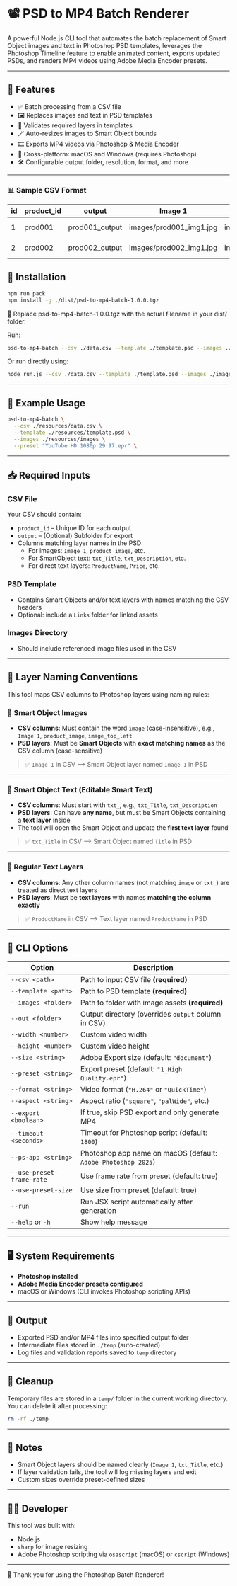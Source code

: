 # 📽️ PSD to MP4 Batch Renderer

A powerful Node.js CLI tool that automates the batch replacement of Smart Object images and text in Photoshop PSD templates, leverages the Photoshop Timeline feature to enable animated content, exports updated PSDs, and renders MP4 videos using Adobe Media Encoder presets.

---

## 🔧 Features

- ✅ Batch processing from a CSV file
- 🖼️ Replaces images and text in PSD templates
- 🧠 Validates required layers in templates
- 🪄 Auto-resizes images to Smart Object bounds
- 🎞️ Exports MP4 videos via Photoshop & Media Encoder
- 💾 Cross-platform: macOS and Windows (requires Photoshop)
- 🛠️ Configurable output folder, resolution, format, and more

---

### 📊 Sample CSV Format

| id | product_id | output           | Image 1                | Image 2                | txt_Title    | txt_Description     | Price   |
|----|------------|------------------|-------------------------|-------------------------|--------------|---------------------|---------|
| 1  | prod001    | prod001_output   | images/prod001_img1.jpg | images/prod001_img2.jpg | Winter Sale  | 50% Off!            | $29.99  |
| 2  | prod002    | prod002_output   | images/prod002_img1.jpg | images/prod002_img2.jpg | Summer Deal  | Buy 1 Get 1 Free     | $19.99  |

## 🚀 Installation

```bash
npm run pack
npm install -g ./dist/psd-to-mp4-batch-1.0.0.tgz
```
🔁 Replace psd-to-mp4-batch-1.0.0.tgz with the actual filename in your dist/ folder.

Run:
```bash
psd-to-mp4-batch --csv ./data.csv --template ./template.psd --images ./images
```

Or run directly using:

```bash
node run.js --csv ./data.csv --template ./template.psd --images ./images
```

---

## 🧪 Example Usage

```bash
psd-to-mp4-batch \
  --csv ./resources/data.csv \
  --template ./resources/template.psd \
  --images ./resources/images \
  --preset "YouTube HD 1080p 29.97.epr" \
```

---

## 📥 Required Inputs

### CSV File
Your CSV should contain:

- `product_id` – Unique ID for each output
- `output` – (Optional) Subfolder for export
- Columns matching layer names in the PSD:
  - For images: `Image 1`, `product_image`, etc.
  - For SmartObject text: `txt_Title`, `txt_Description`, etc.
  - For direct text layers: `ProductName`, `Price`, etc.

### PSD Template
- Contains Smart Objects and/or text layers with names matching the CSV headers
- Optional: include a `Links` folder for linked assets

### Images Directory
- Should include referenced image files used in the CSV

---

## 🧠 Layer Naming Conventions

This tool maps CSV columns to Photoshop layers using naming rules:

### 🔲 Smart Object Images

- **CSV columns**: Must contain the word `image` (case-insensitive), e.g., `Image 1`, `product_image`, `image_top_left`
- **PSD layers**: Must be **Smart Objects** with **exact matching names** as the CSV column (case-sensitive)

> ✅ `Image 1` in CSV ⟶ Smart Object layer named `Image 1` in PSD

---

### 🧠 Smart Object Text (Editable Smart Text)

- **CSV columns**: Must start with `txt_`, e.g., `txt_Title`, `txt_Description`
- **PSD layers**: Can have **any name**, but must be Smart Objects containing a **text layer** inside
- The tool will open the Smart Object and update the **first text layer** found

> ✅ `txt_Title` in CSV ⟶ Smart Object named `Title` in PSD

---

### 📝 Regular Text Layers

- **CSV columns**: Any other column names (not matching `image` or `txt_`) are treated as direct text layers
- **PSD layers**: Must be **text layers** with names **matching the column exactly**

> ✅ `ProductName` in CSV ⟶ Text layer named `ProductName` in PSD

---

## 🧾 CLI Options

| Option                     | Description |
|---------------------------|-------------|
| `--csv <path>`            | Path to input CSV file **(required)** |
| `--template <path>`       | Path to PSD template **(required)** |
| `--images <folder>`       | Path to folder with image assets **(required)** |
| `--out <folder>`          | Output directory (overrides `output` column in CSV) |
| `--width <number>`        | Custom video width |
| `--height <number>`       | Custom video height |
| `--size <string>`         | Adobe Export size (default: `"document"`) |
| `--preset <string>`       | Export preset (default: `"1_High Quality.epr"`) |
| `--format <string>`       | Video format (`"H.264"` or `"QuickTime"`) |
| `--aspect <string>`       | Aspect ratio (`"square"`, `"palWide"`, etc.) |
| `--export <boolean>`      | If true, skip PSD export and only generate MP4 |
| `--timeout <seconds>`     | Timeout for Photoshop script (default: `1800`) |
| `--ps-app <string>`       | Photoshop app name on macOS (default: `Adobe Photoshop 2025`) |
| `--use-preset-frame-rate` | Use frame rate from preset (default: true) |
| `--use-preset-size`       | Use size from preset (default: true) |
| `--run`                   | Run JSX script automatically after generation |
| `--help` or `-h`          | Show help message |

---

## 🖥️ System Requirements

- **Photoshop installed**
- **Adobe Media Encoder presets configured**
- macOS or Windows (CLI invokes Photoshop scripting APIs)

---

## 📂 Output

- Exported PSD and/or MP4 files into specified output folder
- Intermediate files stored in `./temp` (auto-created)
- Log files and validation reports saved to `temp` directory

---

## 🧹 Cleanup

Temporary files are stored in a `temp/` folder in the current working directory. You can delete it after processing:

```bash
rm -rf ./temp
```

---

## 📌 Notes

- Smart Object layers should be named clearly (`Image 1`, `txt_Title`, etc.)
- If layer validation fails, the tool will log missing layers and exit
- Custom sizes override preset-defined sizes

---

## 🧑‍💻 Developer

This tool was built with:
- Node.js
- `sharp` for image resizing
- Adobe Photoshop scripting via `osascript` (macOS) or `cscript` (Windows)

---

🎉 Thank you for using the Photoshop Batch Renderer!
